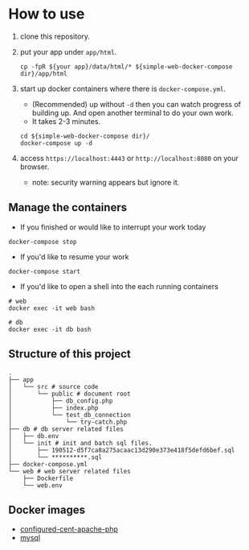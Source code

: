 # How to use

1. clone this repository.
1. put your app under `app/html`.

   ```shell
   cp -fpR ${your app}/data/html/* ${simple-web-docker-compose dir}/app/html
   ```
1. start up docker containers where there is `docker-compose.yml`.

   - (Recommended) up without `-d` then you can watch progress of building up. And open another terminal to do your own work.
   - It takes 2-3 minutes.

   ```shell
   cd ${simple-web-docker-compose dir}/
   docker-compose up -d
   ```

1. access `https://localhost:4443` or `http://localhost:8080` on your browser.
   - note: security warning appears but ignore it.

## Manage the containers

- If you finished or would like to interrupt your work today

```shell
docker-compose stop
```

- If you'd like to resume your work

```shell
docker-compose start
```

- If you'd like to open a shell into the each running containers

```shell
# web
docker exec -it web bash

# db
docker exec -it db bash
```

## Structure of this project

```shell
.
├── app
│   └── src # source code
│       └── public # document root
│           ├── db_config.php
│           ├── index.php
│           └── test_db_connection
│               └── try-catch.php
├── db # db server related files
│   ├── db.env
│   └── init # init and batch sql files.
│       ├── 190512-d5f7ca8a275acaac13d290e373e418f5defd6bef.sql
│       └── **********.sql
├── docker-compose.yml
└── web # web server related files
    ├── Dockerfile
    └── web.env
```

## Docker images

- [configured-cent-apache-php](https://hub.docker.com/r/mizushou/configured-cent-apache-php)
- [mysql](https://hub.docker.com/_/mysql)
